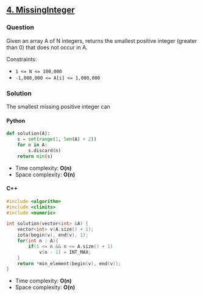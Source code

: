 ## **[4. MissingInteger](https://app.codility.com/programmers/lessons/4-counting_elements/missing_integer/)**

### Question
Given an array A of N integers, returns the smallest positive integer (greater than 0) that does not occur in A.

Constraints:
- `1 <= N <= 100,000`
- `-1,000,000 <= A[i] <= 1,000,000`

### Solution
The smallest missing positive integer can  

#### Python
```python
def solution(A):
    s = set(range(1, len(A) + 2))
    for n in A:
        s.discard(n)
    return min(s)
```

- Time complexity: **O(n)**
- Space complexity: **O(n)**

#### C++
```cpp
#include <algorithm>
#include <climits>
#include <numeric>

int solution(vector<int> &A) {
    vector<int> v(A.size() + 1); 
    iota(begin(v), end(v), 1);
    for(int n : A){
        if(1 <= n && n <= A.size() + 1)
            v[n - 1] = INT_MAX;
    }
    return *min_element(begin(v), end(v)); 
}
```

- Time complexity: **O(n)**
- Space complexity: **O(n)**
